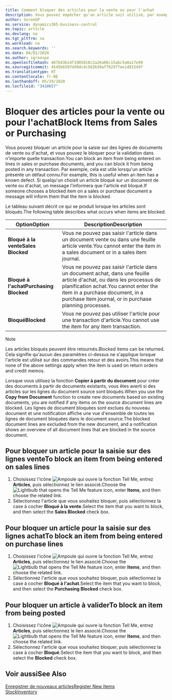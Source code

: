 ```yaml
---
title: Comment bloquer des articles pour la vente ou pour l'achat
description: Vous pouvez empêcher qu'un article soit utilisé, par exemple, dans des documents de vente ou d'achat.
author: SorenGP
ms.service: dynamics365-business-central
ms.topic: article
ms.devlang: na
ms.tgt_pltfrm: na
ms.workload: na
ms.search.keywords: ''
ms.date: 04/01/2020
ms.author: sgroespe
ms.openlocfilehash: 467b43b14f1905018c2a26a06c15abc5a0a17e99
ms.sourcegitcommit: 4545bb597dd9dc4c563b30af762977ee1d815497
ms.translationtype: HT
ms.contentlocale: fr-BE
ms.lasthandoff: 05/29/2020
ms.locfileid: "3410657"
---
```

# <a name="block-items-from-sales-or-purchasing"></a><span data-ttu-id="cf88e-103">Bloquer des articles pour la vente ou pour l'achat</span><span class="sxs-lookup"><span data-stu-id="cf88e-103">Block Items from Sales or Purchasing</span></span>
<span data-ttu-id="cf88e-104">Vous pouvez bloquer un article pour la saisie sur des lignes de documents de vente ou d'achat, et vous pouvez le bloquer pour la validation dans n'importe quelle transaction.</span><span class="sxs-lookup"><span data-stu-id="cf88e-104">You can block an item from being entered on lines in sales or purchase documents, and you can block it from being posted in any transaction.</span></span> <span data-ttu-id="cf88e-105">Par exemple, cela est utile lorsqu'un article présente un défaut connu.</span><span class="sxs-lookup"><span data-stu-id="cf88e-105">For example, this is useful when an item has a known defect.</span></span> <span data-ttu-id="cf88e-106">Si quelqu'un choisit un article bloqué sur un document de vente ou d'achat, un message l'informera que l'article est bloqué.</span><span class="sxs-lookup"><span data-stu-id="cf88e-106">If someone chooses a blocked item on a sales or purchase document a message will inform them that the item is blocked.</span></span>

<span data-ttu-id="cf88e-107">Le tableau suivant décrit ce qui se produit lorsque les articles sont bloqués.</span><span class="sxs-lookup"><span data-stu-id="cf88e-107">The following table describes what occurs when items are blocked.</span></span>  

|<span data-ttu-id="cf88e-108">Option</span><span class="sxs-lookup"><span data-stu-id="cf88e-108">Option</span></span>|<span data-ttu-id="cf88e-109">Description</span><span class="sxs-lookup"><span data-stu-id="cf88e-109">Description</span></span>|  
|--------------------|------------|  
|<span data-ttu-id="cf88e-110">**Bloqué à la vente**</span><span class="sxs-lookup"><span data-stu-id="cf88e-110">**Sales Blocked**</span></span>|<span data-ttu-id="cf88e-111">Vous ne pouvez pas saisir l'article dans un document vente ou dans une feuille article vente.</span><span class="sxs-lookup"><span data-stu-id="cf88e-111">You cannot enter the item in a sales document or in a sales item journal.</span></span>|  
|<span data-ttu-id="cf88e-112">**Bloqué à l'achat**</span><span class="sxs-lookup"><span data-stu-id="cf88e-112">**Purchasing Blocked**</span></span>|<span data-ttu-id="cf88e-113">Vous ne pouvez pas saisir l'article dans un document achat, dans une feuille article d'achat, ou dans les processus de planification achat.</span><span class="sxs-lookup"><span data-stu-id="cf88e-113">You cannot enter the item in a purchase document, in a purchase item journal, or in purchase planning processes.</span></span>|  
|<span data-ttu-id="cf88e-114">**Bloqué**</span><span class="sxs-lookup"><span data-stu-id="cf88e-114">**Blocked**</span></span>|<span data-ttu-id="cf88e-115">Vous ne pouvez pas utiliser l'article pour une transaction d'article.</span><span class="sxs-lookup"><span data-stu-id="cf88e-115">You cannot use the item for any item transaction.</span></span>|  

> [!NOTE]
> <span data-ttu-id="cf88e-116">Les articles bloqués peuvent être retournés.</span><span class="sxs-lookup"><span data-stu-id="cf88e-116">Blocked items can be returned.</span></span> <span data-ttu-id="cf88e-117">Cela signifie qu'aucun des paramètres ci-dessus ne s'applique lorsque l'article est utilisé sur des commandes retour et des avoirs.</span><span class="sxs-lookup"><span data-stu-id="cf88e-117">This means that none of the above settings apply when the item is used on return orders and credit memos.</span></span>

<span data-ttu-id="cf88e-118">Lorsque vous utilisez la fonction **Copier à partir du document** pour créer des documents à partir de documents existants, vous êtes averti si des articles sur les lignes du document source sont bloqués.</span><span class="sxs-lookup"><span data-stu-id="cf88e-118">When you use the **Copy from Document** function to create new documents based on existing documents, you are notified if any items on the source document lines are blocked.</span></span> <span data-ttu-id="cf88e-119">Les lignes de document bloquées sont exclues du nouveau document et une notification affiche une vue d'ensemble de toutes les lignes de document bloquées dans le document source.</span><span class="sxs-lookup"><span data-stu-id="cf88e-119">The blocked document lines are excluded from the new document, and a notification shows an overview of all document lines that are blocked in the source document.</span></span>

## <a name="to-block-an-item-from-being-entered-on-sales-lines"></a><span data-ttu-id="cf88e-120">Pour bloquer un article pour la saisie sur des lignes vente</span><span class="sxs-lookup"><span data-stu-id="cf88e-120">To block an item from being entered on sales lines</span></span>  
1.  <span data-ttu-id="cf88e-121">Choisissez l'icône ![Ampoule qui ouvre la fonction Tell Me](media/ui-search/search_small.png "Dites-moi ce que vous voulez faire"), entrez **Articles**, puis sélectionnez le lien associé.</span><span class="sxs-lookup"><span data-stu-id="cf88e-121">Choose the ![Lightbulb that opens the Tell Me feature](media/ui-search/search_small.png "Tell me what you want to do") icon, enter **Items**, and then choose the related link.</span></span>  
2.  <span data-ttu-id="cf88e-122">Sélectionnez l'article que vous souhaitez bloquer, puis sélectionnez la case à cocher **Bloqué à la vente**.</span><span class="sxs-lookup"><span data-stu-id="cf88e-122">Select the item that you want to block, and then select the **Sales Blocked** check box.</span></span>  

## <a name="to-block-an-item-from-being-entered-on-purchase-lines"></a><span data-ttu-id="cf88e-123">Pour bloquer un article pour la saisie sur des lignes achat</span><span class="sxs-lookup"><span data-stu-id="cf88e-123">To block an item from being entered on purchase lines</span></span>  
1.  <span data-ttu-id="cf88e-124">Choisissez l'icône ![Ampoule qui ouvre la fonction Tell Me](media/ui-search/search_small.png "Dites-moi ce que vous voulez faire"), entrez **Articles**, puis sélectionnez le lien associé.</span><span class="sxs-lookup"><span data-stu-id="cf88e-124">Choose the ![Lightbulb that opens the Tell Me feature](media/ui-search/search_small.png "Tell me what you want to do") icon, enter **Items**, and then choose the related link.</span></span>  
2.  <span data-ttu-id="cf88e-125">Sélectionnez l'article que vous souhaitez bloquer, puis sélectionnez la case à cocher **Bloqué à l'achat**.</span><span class="sxs-lookup"><span data-stu-id="cf88e-125">Select the item that you want to block, and then select the **Purchasing Blocked** check box.</span></span>  

## <a name="to-block-an-item-from-being-posted"></a><span data-ttu-id="cf88e-126">Pour bloquer un article à valider</span><span class="sxs-lookup"><span data-stu-id="cf88e-126">To block an item from being posted</span></span>
1. <span data-ttu-id="cf88e-127">Choisissez l'icône ![Ampoule qui ouvre la fonction Tell Me](media/ui-search/search_small.png "Dites-moi ce que vous voulez faire"), entrez **Articles**, puis sélectionnez le lien associé.</span><span class="sxs-lookup"><span data-stu-id="cf88e-127">Choose the ![Lightbulb that opens the Tell Me feature](media/ui-search/search_small.png "Tell me what you want to do") icon, enter **Items**, and then choose the related link.</span></span>
2. <span data-ttu-id="cf88e-128">Sélectionnez l'article que vous souhaitez bloquer, puis sélectionnez la case à cocher **Bloqué**.</span><span class="sxs-lookup"><span data-stu-id="cf88e-128">Select the item that you want to block, and then select the **Blocked** check box.</span></span>

## <a name="see-also"></a><span data-ttu-id="cf88e-129">Voir aussi</span><span class="sxs-lookup"><span data-stu-id="cf88e-129">See Also</span></span>  
[<span data-ttu-id="cf88e-130">Enregistrer de nouveaux articles</span><span class="sxs-lookup"><span data-stu-id="cf88e-130">Register New Items</span></span>](inventory-how-register-new-items.md)  
[<span data-ttu-id="cf88e-131">Stock</span><span class="sxs-lookup"><span data-stu-id="cf88e-131">Inventory</span></span>](inventory-manage-inventory.md)  
